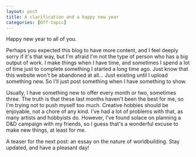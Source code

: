 ```yaml
---
layout: post
title: A clarification and a happy new year
categories: [Off-topic]
---
```


Happy new year to all of you. 

Perhaps you expected this blog to have more content, and I feel deeply sorry if it's that way, but I'm afraid I'm not the type of person who has a big output of work. I make things when I have time, and sometimes I spend a lot of time just to complete something I started a long time ago. Just know that this website won't be abandoned at all... Just existing until I upload something new. So I'll just post something when I have something to show. 

Usually, I have something new to offer every month or two, sometimes three. The truth is that these last months haven't been the best for me, so I'm trying not to push myself too much. Creative hobbies should be enjoyable, not a chore of any kind. I've had a lot of problems with that, as many artists and hobbyists do. However, I've found solace on planning a D&D campaign with my friends, so I guess that's a wonderful excuse to make new things, at least for me. 

A teaser for the next post: an essay on the nature of worldbuilding. Stay updated, and have a pleasant day!

